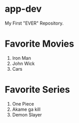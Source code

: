 # app-dev
My First "EVER" Repository.

# Favorite Movies
1. Iron Man
2. John Wick
3. Cars
   
# Favorite Series
1. One Piece
2. Akame ga kill
3. Demon Slayer
